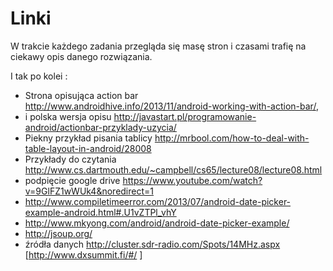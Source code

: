 # Linki #

W trakcie każdego zadania przegląda się masę stron i czasami trafię na ciekawy opis danego rozwiązania.

I tak po kolei :
  * Strona opisująca action bar http://www.androidhive.info/2013/11/android-working-with-action-bar/,
  * i polska wersja opisu http://javastart.pl/programowanie-android/actionbar-przyklady-uzycia/
  * Piekny przykład pisania tablicy http://mrbool.com/how-to-deal-with-table-layout-in-android/28008
  * Przykłady do czytania http://www.cs.dartmouth.edu/~campbell/cs65/lecture08/lecture08.html
  * podpięcie google drive https://www.youtube.com/watch?v=9GlFZ1wWUk4&noredirect=1
  * http://www.compiletimeerror.com/2013/07/android-date-picker-example-android.html#.U1vZTPl_vhY
  * http://www.mkyong.com/android/android-date-picker-example/
  * http://jsoup.org/
  * źródła danych http://cluster.sdr-radio.com/Spots/14MHz.aspx [http://www.dxsummit.fi/#/ ]